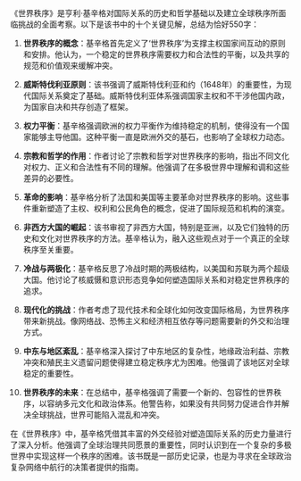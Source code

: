 《世界秩序》是亨利·基辛格对国际关系的历史和哲学基础以及建立全球秩序所面临挑战的全面考察。以下是该书中的十个关键见解，总结为恰好550字：

1. **世界秩序的概念**：基辛格首先定义了‘世界秩序’为支撑主权国家间互动的原则和安排。他认为，一个稳定的世界秩序需要权力和合法性的平衡，以及共享的规范和价值观来缓解冲突。

2. **威斯特伐利亚原则**：该书强调了威斯特伐利亚和约（1648年）的重要性，为现代国际关系奠定了基础。威斯特伐利亚体系强调国家主权和不干涉他国内政，为国家自决和共存创造了框架。

3. **权力平衡**：基辛格强调欧洲的权力平衡作为维持稳定的机制，使得没有一个国家能够主导他国。这种平衡一直是欧洲外交的基石，也影响了全球权力动态。

4. **宗教和哲学的作用**：作者讨论了宗教和哲学对世界秩序的影响，指出不同文化对权力、正义和合法性有不同的理解。他强调了在多极世界中理解和调和这些差异的必要性。

5. **革命的影响**：基辛格分析了法国和美国等主要革命对世界秩序的影响。这些事件重新塑造了主权、权利和公民角色的概念，促进了国际规范和机构的演变。

6. **非西方大国的崛起**：该书审视了非西方大国，特别是亚洲，以及它们独特的历史和文化对世界秩序的方法。基辛格认为，融入这些观点对于一个真正的全球秩序至关重要。

7. **冷战与两极化**：基辛格反思了冷战时期的两极结构，以美国和苏联为两个超级大国。他讨论了核威慑和意识形态竞争如何塑造国际关系和对稳定世界秩序的追求。

8. **现代化的挑战**：作者考虑了现代技术和全球化如何改变国际格局，为世界秩序带来新挑战。像网络战、恐怖主义和经济相互依存等问题需要新的外交和治理方式。

9. **中东与地区紊乱**：基辛格深入探讨了中东地区的复杂性，地缘政治利益、宗教冲突和殖民主义遗留问题使得建立稳定秩序尤为困难。他强调了该地区对全球稳定的重要性。

10. **世界秩序的未来**：在总结中，基辛格强调了需要一个新的、包容性的世界秩序，以容纳多元文化和政治体系。他警告称，如果没有共同努力促进合作并解决全球挑战，世界可能陷入混乱和冲突。

在《世界秩序》中，基辛格凭借其丰富的外交经验对塑造国际关系的历史力量进行了深入分析。他强调了全球治理共同愿景的重要性，同时认识到在一个复杂的多极世界中实现这样一个秩序的困难。该书既是一部历史记录，也是为寻求在全球政治复杂网络中航行的决策者提供的指南。